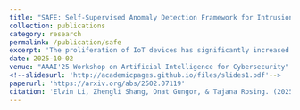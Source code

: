 ```yaml
---
title: "SAFE: Self-Supervised Anomaly Detection Framework for Intrusion Detection"
collection: publications
category: research
permalink: /publication/safe
excerpt: 'The proliferation of IoT devices has significantly increased network vulnerabilities, creating an urgent need for effective Intrusion Detection Systems (IDS). Machine Learning-based IDS (ML-IDS) offer advanced detection capabilities but rely on labeled attack data, which limits their ability to identify unknown threats. Self-Supervised Learning (SSL) presents a promising solution by using only normal data to detect patterns and anomalies. This paper introduces SAFE, a novel framework that transforms tabular network intrusion data into an image-like format, enabling Masked Autoencoders (MAEs) to learn robust representations of network behavior. The features extracted by the MAEs are then incorporated into a lightweight novelty detector, enhancing the effectiveness of anomaly detection. Experimental results demonstrate that SAFE outperforms the state-of-the-art anomaly detection method, Scale Learning-based Deep Anomaly Detection method (SLAD), by up to 26.2% and surpasses the state-of-the-art SSL-based network intrusion detection approach, Anomal-E, by up to 23.5% in F1-score.'
date: 2025-10-02
venue: "AAAI'25 Workshop on Artificial Intelligence for Cybersecurity"
<!--slidesurl: 'http://academicpages.github.io/files/slides1.pdf'-->
paperurl: 'https://arxiv.org/abs/2502.07119'
citation: 'Elvin Li, Zhengli Shang, Onat Gungor, & Tajana Rosing. (2025). SAFE: Self-Supervised Anomaly Detection Framework for Intrusion Detection.'
---
```

